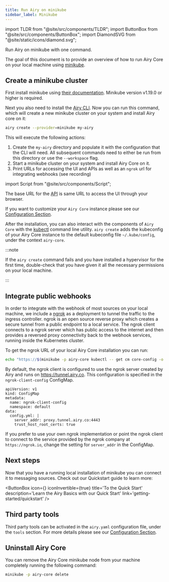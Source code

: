```yaml
---
title: Run Airy on minikube
sidebar_label: Minikube
---
```


import TLDR from "@site/src/components/TLDR";
import ButtonBox from "@site/src/components/ButtonBox";
import DiamondSVG from "@site/static/icons/diamond.svg";

<TLDR>
Run Airy on minikube with one command.
</TLDR>

The goal of this document is to provide an overview of how to run Airy Core on
your local machine using [minikube](https://minikube.sigs.k8s.io/).

## Create a minikube cluster

First install minikube using [their documentation](https://kubernetes.io/docs/tasks/tools/#minikube). Minikube version v1.19.0 or higher is required.

Next you also need to install the [Airy CLI](cli/introduction.md). Now you can run this command, which will create a new
minikube cluster on your system and install Airy core on it:

```bash
airy create --provider=minikube my-airy
```

This will execute the following actions:

1. Create the `my-airy` directory and populate it with the configuration that the CLI will need. All subsequent commands need to either be run from this directory or use the `--workspace` flag.
2. Start a minikube cluster on your system and install Airy Core on it.
3. Print URLs for accessing the UI and APIs as well as an `ngrok` url for integrating webhooks (see recording)

import Script from "@site/src/components/Script";

<Script data-cols="90" id="asciicast-NHuy672OHO4I4rvXMCZAG6H2P" src="https://asciinema.org/a/NHuy672OHO4I4rvXMCZAG6H2P.js"></Script> 


The base URL for the [API](../../api/introduction.md) is same URL to access the UI through your browser. 

If you want to customize your `Airy Core` instance please see our [Configuration
Section](configuration.md).

After the installation, you can also interact with the components of `Airy Core` with the [kubectl](https://kubernetes.io/docs/tasks/tools/) command line utility.
`airy create` adds the kubeconfig of your Airy Core instance to the default kubeconfig file `~/.kube/config`, under the context `airy-core`.

:::note 

If the `airy create` command fails and you have installed a hypervisor for the first time, double-check that you have given it all the necessary permissions on your local machine. 

:::
## Integrate public webhooks

In order to integrate with the webhook of most sources on your local machine, we
include a [ngrok](https://ngrok.com/) as a deployment to tunnel the traffic to
the ingress controller. ngrok is an open source reverse proxy which creates a
secure tunnel from a public endpoint to a local service. The ngrok client
connects to a ngrok server which has public access to the internet and then
provides a reversed proxy connectivity back to the webhook services, running
inside the Kubernetes cluster.

To get the ngrok URL of your local Airy Core installation you can run:

```sh
echo "https://$(minikube -p airy-core kubectl -- get cm core-config -o jsonpath='{.data.CORE_ID}').tunnel.airy.co"
```

By default, the ngrok client is configured to use the ngrok server created by
Airy and runs on https://tunnel.airy.co. This configuration is specified in
the `ngrok-client-config` ConfigMap.

```
apiVersion: v1
kind: ConfigMap
metadata:
  name: ngrok-client-config
  namespace: default
data:
  config.yml: |
    server_addr: proxy.tunnel.airy.co:4443
    trust_host_root_certs: true
```

If you prefer to use your own ngrok implementation or point the ngrok client to
connect to the service provided by the ngrok company at `https://ngrok.io`,
change the setting for `server_addr` in the ConfigMap.

## Next steps

Now that you have a running local installation of minikube you can connect it to
messaging sources. Check out our Quickstart guide to learn more:

<ButtonBox
icon={<DiamondSVG />}
iconInvertible={true}
title='To the Quick Start'
description='Learn the Airy Basics with our Quick Start'
link='getting-started/quickstart'
/>

## Third party tools

Third party tools can be activated in the `airy.yaml` configuration file, under the `tools` section.
For more details please see our [Configuration Section](configuration.md).

## Uninstall Airy Core

You can remove the Airy Core minikube node from your machine completely running
the following command:

```sh
minikube -p airy-core delete
```
